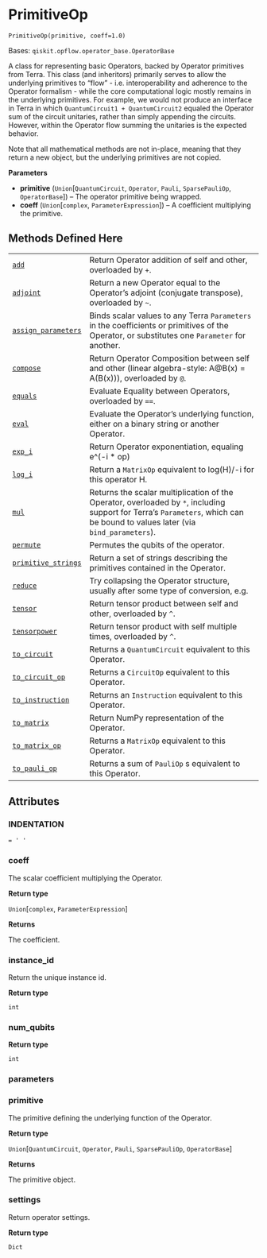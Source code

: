 # PrimitiveOp

<span id="undefined" />

`PrimitiveOp(primitive, coeff=1.0)`

Bases: `qiskit.opflow.operator_base.OperatorBase`

A class for representing basic Operators, backed by Operator primitives from Terra. This class (and inheritors) primarily serves to allow the underlying primitives to “flow” - i.e. interoperability and adherence to the Operator formalism - while the core computational logic mostly remains in the underlying primitives. For example, we would not produce an interface in Terra in which `QuantumCircuit1 + QuantumCircuit2` equaled the Operator sum of the circuit unitaries, rather than simply appending the circuits. However, within the Operator flow summing the unitaries is the expected behavior.

Note that all mathematical methods are not in-place, meaning that they return a new object, but the underlying primitives are not copied.

**Parameters**

*   **primitive** (`Union`\[`QuantumCircuit`, `Operator`, `Pauli`, `SparsePauliOp`, `OperatorBase`]) – The operator primitive being wrapped.
*   **coeff** (`Union`\[`complex`, `ParameterExpression`]) – A coefficient multiplying the primitive.

## Methods Defined Here

|                                                                                                                                                                                                        |                                                                                                                                                                               |
| ------------------------------------------------------------------------------------------------------------------------------------------------------------------------------------------------------ | ----------------------------------------------------------------------------------------------------------------------------------------------------------------------------- |
| [`add`](qiskit.opflow.primitive_ops.PrimitiveOp.add#qiskit.opflow.primitive_ops.PrimitiveOp.add "qiskit.opflow.primitive_ops.PrimitiveOp.add")                                                         | Return Operator addition of self and other, overloaded by `+`.                                                                                                                |
| [`adjoint`](qiskit.opflow.primitive_ops.PrimitiveOp.adjoint#qiskit.opflow.primitive_ops.PrimitiveOp.adjoint "qiskit.opflow.primitive_ops.PrimitiveOp.adjoint")                                         | Return a new Operator equal to the Operator’s adjoint (conjugate transpose), overloaded by `~`.                                                                               |
| [`assign_parameters`](qiskit.opflow.primitive_ops.PrimitiveOp.assign_parameters#qiskit.opflow.primitive_ops.PrimitiveOp.assign_parameters "qiskit.opflow.primitive_ops.PrimitiveOp.assign_parameters") | Binds scalar values to any Terra `Parameters` in the coefficients or primitives of the Operator, or substitutes one `Parameter` for another.                                  |
| [`compose`](qiskit.opflow.primitive_ops.PrimitiveOp.compose#qiskit.opflow.primitive_ops.PrimitiveOp.compose "qiskit.opflow.primitive_ops.PrimitiveOp.compose")                                         | Return Operator Composition between self and other (linear algebra-style: A\@B(x) = A(B(x))), overloaded by `@`.                                                              |
| [`equals`](qiskit.opflow.primitive_ops.PrimitiveOp.equals#qiskit.opflow.primitive_ops.PrimitiveOp.equals "qiskit.opflow.primitive_ops.PrimitiveOp.equals")                                             | Evaluate Equality between Operators, overloaded by `==`.                                                                                                                      |
| [`eval`](qiskit.opflow.primitive_ops.PrimitiveOp.eval#qiskit.opflow.primitive_ops.PrimitiveOp.eval "qiskit.opflow.primitive_ops.PrimitiveOp.eval")                                                     | Evaluate the Operator’s underlying function, either on a binary string or another Operator.                                                                                   |
| [`exp_i`](qiskit.opflow.primitive_ops.PrimitiveOp.exp_i#qiskit.opflow.primitive_ops.PrimitiveOp.exp_i "qiskit.opflow.primitive_ops.PrimitiveOp.exp_i")                                                 | Return Operator exponentiation, equaling e^(-i \* op)                                                                                                                         |
| [`log_i`](qiskit.opflow.primitive_ops.PrimitiveOp.log_i#qiskit.opflow.primitive_ops.PrimitiveOp.log_i "qiskit.opflow.primitive_ops.PrimitiveOp.log_i")                                                 | Return a `MatrixOp` equivalent to log(H)/-i for this operator H.                                                                                                              |
| [`mul`](qiskit.opflow.primitive_ops.PrimitiveOp.mul#qiskit.opflow.primitive_ops.PrimitiveOp.mul "qiskit.opflow.primitive_ops.PrimitiveOp.mul")                                                         | Returns the scalar multiplication of the Operator, overloaded by `*`, including support for Terra’s `Parameters`, which can be bound to values later (via `bind_parameters`). |
| [`permute`](qiskit.opflow.primitive_ops.PrimitiveOp.permute#qiskit.opflow.primitive_ops.PrimitiveOp.permute "qiskit.opflow.primitive_ops.PrimitiveOp.permute")                                         | Permutes the qubits of the operator.                                                                                                                                          |
| [`primitive_strings`](qiskit.opflow.primitive_ops.PrimitiveOp.primitive_strings#qiskit.opflow.primitive_ops.PrimitiveOp.primitive_strings "qiskit.opflow.primitive_ops.PrimitiveOp.primitive_strings") | Return a set of strings describing the primitives contained in the Operator.                                                                                                  |
| [`reduce`](qiskit.opflow.primitive_ops.PrimitiveOp.reduce#qiskit.opflow.primitive_ops.PrimitiveOp.reduce "qiskit.opflow.primitive_ops.PrimitiveOp.reduce")                                             | Try collapsing the Operator structure, usually after some type of conversion, e.g.                                                                                            |
| [`tensor`](qiskit.opflow.primitive_ops.PrimitiveOp.tensor#qiskit.opflow.primitive_ops.PrimitiveOp.tensor "qiskit.opflow.primitive_ops.PrimitiveOp.tensor")                                             | Return tensor product between self and other, overloaded by `^`.                                                                                                              |
| [`tensorpower`](qiskit.opflow.primitive_ops.PrimitiveOp.tensorpower#qiskit.opflow.primitive_ops.PrimitiveOp.tensorpower "qiskit.opflow.primitive_ops.PrimitiveOp.tensorpower")                         | Return tensor product with self multiple times, overloaded by `^`.                                                                                                            |
| [`to_circuit`](qiskit.opflow.primitive_ops.PrimitiveOp.to_circuit#qiskit.opflow.primitive_ops.PrimitiveOp.to_circuit "qiskit.opflow.primitive_ops.PrimitiveOp.to_circuit")                             | Returns a `QuantumCircuit` equivalent to this Operator.                                                                                                                       |
| [`to_circuit_op`](qiskit.opflow.primitive_ops.PrimitiveOp.to_circuit_op#qiskit.opflow.primitive_ops.PrimitiveOp.to_circuit_op "qiskit.opflow.primitive_ops.PrimitiveOp.to_circuit_op")                 | Returns a `CircuitOp` equivalent to this Operator.                                                                                                                            |
| [`to_instruction`](qiskit.opflow.primitive_ops.PrimitiveOp.to_instruction#qiskit.opflow.primitive_ops.PrimitiveOp.to_instruction "qiskit.opflow.primitive_ops.PrimitiveOp.to_instruction")             | Returns an `Instruction` equivalent to this Operator.                                                                                                                         |
| [`to_matrix`](qiskit.opflow.primitive_ops.PrimitiveOp.to_matrix#qiskit.opflow.primitive_ops.PrimitiveOp.to_matrix "qiskit.opflow.primitive_ops.PrimitiveOp.to_matrix")                                 | Return NumPy representation of the Operator.                                                                                                                                  |
| [`to_matrix_op`](qiskit.opflow.primitive_ops.PrimitiveOp.to_matrix_op#qiskit.opflow.primitive_ops.PrimitiveOp.to_matrix_op "qiskit.opflow.primitive_ops.PrimitiveOp.to_matrix_op")                     | Returns a `MatrixOp` equivalent to this Operator.                                                                                                                             |
| [`to_pauli_op`](qiskit.opflow.primitive_ops.PrimitiveOp.to_pauli_op#qiskit.opflow.primitive_ops.PrimitiveOp.to_pauli_op "qiskit.opflow.primitive_ops.PrimitiveOp.to_pauli_op")                         | Returns a sum of `PauliOp` s equivalent to this Operator.                                                                                                                     |

## Attributes

<span id="undefined" />

### INDENTATION

`= ' '`

<span id="undefined" />

### coeff

The scalar coefficient multiplying the Operator.

**Return type**

`Union`\[`complex`, `ParameterExpression`]

**Returns**

The coefficient.

<span id="undefined" />

### instance\_id

Return the unique instance id.

**Return type**

`int`

<span id="undefined" />

### num\_qubits

**Return type**

`int`

<span id="undefined" />

### parameters

<span id="undefined" />

### primitive

The primitive defining the underlying function of the Operator.

**Return type**

`Union`\[`QuantumCircuit`, `Operator`, `Pauli`, `SparsePauliOp`, `OperatorBase`]

**Returns**

The primitive object.

<span id="undefined" />

### settings

Return operator settings.

**Return type**

`Dict`

